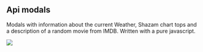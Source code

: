 ## Api modals

Modals with information about the current Weather, Shazam chart tops and a description of a random movie from IMDB. Written with a pure javascript.

<img src="https://i.imgur.com/JTmnOBS.png">
